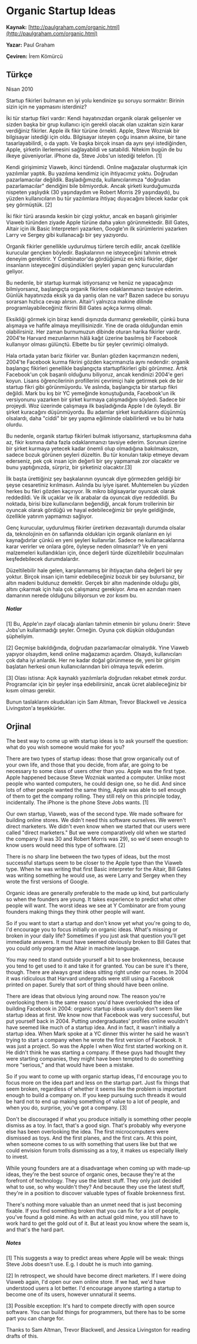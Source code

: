 # Organic Startup Ideas
**Kaynak:** [http://paulgraham.com/organic.html](http://paulgraham.com/organic.html)

**Yazar:** Paul Graham 

**Çeviren:** İrem Kömürcü

## Türkçe
Nisan 2010

Startup ​​fikirleri bulmanın en iyi yolu kendinize şu soruyu sormaktır: Birinin sizin için ne yapmasını isterdiniz?

İki tür startup ​​fikri vardır: Kendi hayatınızdan organik olarak gelişenler ve sizden başka bir grup kullanıcı için gerekli olacak olan uzaktan sizin karar verdiğiniz fikirler. Apple ilk fikir türüne örnekti. Apple, Steve Wozniak bir bilgisayar istediği için oldu. Bilgisayar isteyen çoğu insanın aksine, bir tane tasarlayabilirdi, o da yaptı. Ve başka birçok insan da aynı şeyi istediğinden, Apple, şirketin ilerlemesini sağlayabildi ve satabildi. Nitekim bugün de bu ilkeye güveniyorlar. iPhone da, Steve Jobs'un istediği telefon. [1]

Kendi girişimimiz Viaweb, ikinci türdendi. Online mağazalar oluşturmak için yazılımlar yaptık. Bu yazılıma kendimiz için ihtiyacımız yoktu. Doğrudan pazarlamacılar değildik. Başladığımızda, kullanıcılarımıza "doğrudan pazarlamacılar" dendiğini bile bilmiyorduk. Ancak şirketi kurduğumuzda nispeten yaşlıydık (30 yaşındaydım ve Robert Morris 29 yaşındaydı), bu yüzden kullanıcıların bu tür yazılımlara ihtiyaç duyacağını bilecek kadar çok şey görmüştük. [2]

İki fikir türü arasında keskin bir çizgi yoktur, ancak en başarılı girişimler Viaweb türünden ziyade Apple türüne daha yakın görünmektedir. Bill Gates, Altair için ilk Basic Interpreteri yazarken, Google'ın ilk sürümlerini yazarken Larry ve Sergey gibi kullanacağı bir şey yazıyordu.

Organik fikirler genellikle uydurulmuş türlere tercih edilir, ancak özellikle kurucular gençken böyledir. Başkalarının ne isteyeceğini tahmin etmek deneyim gerektirir. Y Combinator'da gördüğümüz en kötü fikirler, diğer insanların isteyeceğini düşündükleri şeyleri yapan genç kuruculardan geliyor.

Bu nedenle, bir startup kurmak istiyorsanız ve henüz ne yapacağınızı bilmiyorsanız, başlangıçta organik fikirlere odaklanmanızı tavsiye ederim. Günlük hayatınızda eksik ya da yanlış olan ne var? Bazen sadece bu soruyu sorarsan hızlıca cevap alırsın. Altair'i yalnızca makine dilinde programlayabileceğiniz fikrini Bill Gates açıkça kırmış olmalı.

Eksikliği görmek için biraz kendi dışınızda durmanız gerekebilir, çünkü buna alışmaya ve hafife almaya meyillisinizdir. Yine de orada olduğundan emin olabilirsiniz. Her zaman burnumuzun dibinde oturan harika fikirler vardır. 2004'te Harvard mezunlarının hâlâ kağıt üzerine basılmış bir Facebook kullanıyor olması gülünçtü. Elbette bu tür şeyler çevrimiçi olmalıydı.

Hala ortada yatan bariz fikirler var. Bunları gözden kaçırmanızın nedeni, 2004'te Facebook kurma fikrini gözden kaçırmanızla aynı nedendir: organik başlangıç ​​fikirleri genellikle başlangıçta startup ​​fikirleri gibi görünmez. Artık Facebook'un çok başarılı olduğunu biliyoruz, ancak kendinizi 2004'e geri koyun. Lisans öğrencilerinin profillerini çevrimiçi hale getirmek pek de bir startup ​​fikri gibi görünmüyordu. Ve aslında, başlangıçta bir startup ​​fikri değildi. Mark bu kış bir YC yemeğinde konuştuğunda, Facebook'un ilk versiyonunu yazarken bir şirket kurmaya çalışmadığını söyledi. Sadece bir projeydi. Woz üzerinde çalışmaya ilk başladığında Apple I de öyleydi. Bir şirket kuracağını düşünmüyordu. Bu adamlar şirket kurduklarını düşünmüş olsalardı, daha "ciddi" bir şey yapma eğiliminde olabilirlerdi ve bu bir hata olurdu.

Bu nedenle, organik startup ​​fikirleri bulmak istiyorsanız, startup ​​kısmına daha az, fikir kısmına daha fazla odaklanmanızı tavsiye ederim. Sorunun üzerine bir şirket kurmaya yetecek kadar önemli olup olmadığına bakılmaksızın, sadece bozuk görünen şeyleri düzeltin. Bu tür konuları takip etmeye devam ederseniz, pek çok insan için değerli bir şey yapmamak zor olacaktır ve bunu yaptığınızda, sürpriz, bir şirketiniz olacaktır.[3]

İlk başta ürettiğiniz şey başkalarının oyuncak diye görmezden geldiği bir şeyse cesaretiniz kırılmasın. Aslında bu iyiye işaret. Muhtemelen bu yüzden herkes bu fikri gözden kaçırıyor. İlk mikro bilgisayarlar oyuncak olarak reddedildi. Ve ilk uçaklar ve ilk arabalar da oyuncak diye reddedildi. Bu noktada, birisi bize kullanıcıların beğendiği, ancak forum trollerinin bir oyuncak olarak gördüğü ve hayal edebileceğimiz bir şeyle geldiğinde, özellikle yatırım yapmamızı sağlıyor.

Genç kurucular, uydurulmuş fikirler üretirken dezavantajlı durumda olsalar da, teknolojinin en ön saflarında oldukları için organik olanların en iyi kaynağıdırlar çünkü en yeni şeyleri kullanırlar. Sadece ne kullanacaklarına karar verirler ve onlara göre, öyleyse neden olmasınlar? Ve en yeni malzemeleri kullandıkları için, önce değerli türde düzeltilebilir bozulmaları keşfedebilecek durumdalardır.

Düzeltilebilir hale gelen, karşılanmamış bir ihtiyaçtan daha değerli bir şey yoktur. Birçok insan için tamir edebileceğiniz bozuk bir şey bulursanız, bir altın madeni buldunuz demektir. Gerçek bir altın madeninde olduğu gibi, altını çıkarmak için hala çok çalışmanız gerekiyor. Ama en azından maen damarının nerede olduğunu biliyorsun ve zor kısım bu.

##### Notlar

[1] Bu, Apple'ın zayıf olacağı alanları tahmin etmenin bir yolunu önerir: Steve Jobs'un kullanmadığı şeyler. Örneğin. Oyuna çok düşkün olduğundan şüpheliyim.

[2] Geçmişe bakıldığında, doğrudan pazarlamacılar olmalıydık. Yine Viaweb yapıyor olsaydım, kendi online mağazamızı açardım. Olsaydı, kullanıcıları çok daha iyi anlardık. Her ne kadar doğal görünmese de, yeni bir girişim başlatan herkesi onun kullanıcılarından biri olmaya teşvik ederim.

[3] Olası istisna: Açık kaynaklı yazılımlarla doğrudan rekabet etmek zordur. Programcılar için bir şeyler inşa edebilirsiniz, ancak ücret alabileceğiniz bir kısım olması gerekir.

Bunun taslaklarını okudukları için Sam Altman, Trevor Blackwell ve Jessica Livingston'a teşekkürler.

## Orjinal
The best way to come up with startup ideas is to ask yourself the question: what do you wish someone would make for you?

There are two types of startup ideas: those that grow organically out of your own life, and those that you decide, from afar, are going to be necessary to some class of users other than you. Apple was the first type. Apple happened because Steve Wozniak wanted a computer. Unlike most people who wanted computers, he could design one, so he did. And since lots of other people wanted the same thing, Apple was able to sell enough of them to get the company rolling. They still rely on this principle today, incidentally. The iPhone is the phone Steve Jobs wants. [1]

Our own startup, Viaweb, was of the second type. We made software for building online stores. We didn't need this software ourselves. We weren't direct marketers. We didn't even know when we started that our users were called "direct marketers." But we were comparatively old when we started the company (I was 30 and Robert Morris was 29), so we'd seen enough to know users would need this type of software. [2]

There is no sharp line between the two types of ideas, but the most successful startups seem to be closer to the Apple type than the Viaweb type. When he was writing that first Basic interpreter for the Altair, Bill Gates was writing something he would use, as were Larry and Sergey when they wrote the first versions of Google.

Organic ideas are generally preferable to the made up kind, but particularly so when the founders are young. It takes experience to predict what other people will want. The worst ideas we see at Y Combinator are from young founders making things they think other people will want.

So if you want to start a startup and don't know yet what you're going to do, I'd encourage you to focus initially on organic ideas. What's missing or broken in your daily life? Sometimes if you just ask that question you'll get immediate answers. It must have seemed obviously broken to Bill Gates that you could only program the Altair in machine language.

You may need to stand outside yourself a bit to see brokenness, because you tend to get used to it and take it for granted. You can be sure it's there, though. There are always great ideas sitting right under our noses. In 2004 it was ridiculous that Harvard undergrads were still using a Facebook printed on paper. Surely that sort of thing should have been online.

There are ideas that obvious lying around now. The reason you're overlooking them is the same reason you'd have overlooked the idea of building Facebook in 2004: organic startup ideas usually don't seem like startup ideas at first. We know now that Facebook was very successful, but put yourself back in 2004. Putting undergraduates' profiles online wouldn't have seemed like much of a startup idea. And in fact, it wasn't initially a startup idea. When Mark spoke at a YC dinner this winter he said he wasn't trying to start a company when he wrote the first version of Facebook. It was just a project. So was the Apple I when Woz first started working on it. He didn't think he was starting a company. If these guys had thought they were starting companies, they might have been tempted to do something more "serious," and that would have been a mistake.

So if you want to come up with organic startup ideas, I'd encourage you to focus more on the idea part and less on the startup part. Just fix things that seem broken, regardless of whether it seems like the problem is important enough to build a company on. If you keep pursuing such threads it would be hard not to end up making something of value to a lot of people, and when you do, surprise, you've got a company. [3]

Don't be discouraged if what you produce initially is something other people dismiss as a toy. In fact, that's a good sign. That's probably why everyone else has been overlooking the idea. The first microcomputers were dismissed as toys. And the first planes, and the first cars. At this point, when someone comes to us with something that users like but that we could envision forum trolls dismissing as a toy, it makes us especially likely to invest.

While young founders are at a disadvantage when coming up with made-up ideas, they're the best source of organic ones, because they're at the forefront of technology. They use the latest stuff. They only just decided what to use, so why wouldn't they? And because they use the latest stuff, they're in a position to discover valuable types of fixable brokenness first.

There's nothing more valuable than an unmet need that is just becoming fixable. If you find something broken that you can fix for a lot of people, you've found a gold mine. As with an actual gold mine, you still have to work hard to get the gold out of it. But at least you know where the seam is, and that's the hard part.

##### Notes

[1] This suggests a way to predict areas where Apple will be weak: things Steve Jobs doesn't use. E.g. I doubt he is much into gaming.

[2] In retrospect, we should have become direct marketers. If I were doing Viaweb again, I'd open our own online store. If we had, we'd have understood users a lot better. I'd encourage anyone starting a startup to become one of its users, however unnatural it seems.

[3] Possible exception: It's hard to compete directly with open source software. You can build things for programmers, but there has to be some part you can charge for.

Thanks to Sam Altman, Trevor Blackwell, and Jessica Livingston for reading drafts of this.
